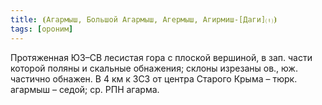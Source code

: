 ```yaml
---
title: ⦗Агармыш, Большой Агармыш, Агермыш, Агирмиш-[Даги]⒯⦘
tags: [ороним]
---
```


Протяженная ЮЗ–СВ лесистая гора с плоской вершиной, в зап. части которой поляны
и скальные обнажения; склоны изрезаны ов., юж. частично обнажен. В 4 км к ЗСЗ от
центра Старого Крыма – тюрк. агармыш – седой; ср. РПН агарма.
